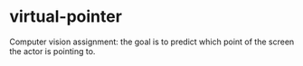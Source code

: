 # virtual-pointer
Computer vision assignment: the goal is to predict which point of the screen the actor is pointing to.
